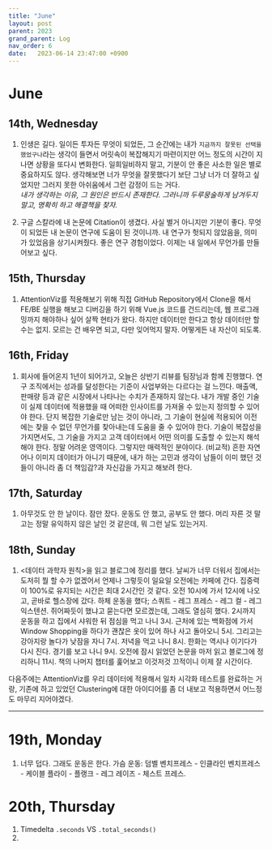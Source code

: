 ```yaml
---
title: "June"
layout: post
parent: 2023
grand_parent: Log
nav_order: 6
date:   2023-06-14 23:47:00 +0900
---
```

# June

## 14th, Wednesday
1. 인생은 길다. 일이든 투자든 무엇이 되었든, 그 순간에는 내가 `지금까지 잘못된 선택을 했었구나`라는 생각이 들면서 머릿속이 복잡해지기 마련이지만 어느 정도의 시간이 지나면 상황을 또다시 변화한다. 일희일비하지 말고, 기분이 안 좋은 사소한 일은 별로 중요하지도 않다. 생각해보면 너가 무엇을 잘못했다기 보단 그냥 너가 더 잘하고 싶었지만 그러지 못한 아쉬움에서 그런 감정이 드는 거다.  
_내가 생각하는 이유, 그 원인은 반드시 존재한다. 그러니까 두루뭉술하게 남겨두지 말고, 명확히 하고 해결책을 찾자._

2. 구글 스칼라에 내 논문에 Citation이 생겼다. 사실 별거 아니지만 기분이 좋다. 무엇이 되었든 내 논문이 연구에 도움이 된 것이니까. 내 연구가 헛되지 않았음을, 의미가 있었음을 상기시켜줬다. 좋은 연구 경험이었다. 이제는 내 일에서 무언가를 만들어보고 싶다.

## 15th, Thursday
1. AttentionViz를 적용해보기 위해 직접 GitHub Repository에서 Clone을 해서 FE/BE 실행을 해보고 디버깅을 하기 위해 Vue.js 코드를 건드리는데, 웹 프로그래밍까지 해야하나 싶어 살짝 현타가 왔다. 하지만 데이터만 한다고 항상 데이터만 할 수는 없지. 모르는 건 배우면 되고, 다만 잊어먹지 말자. 어떻게든 내 자산이 되도록.

## 16th, Friday
1. 회사에 들어온지 1년이 되어가고, 오늘은 상반기 리뷰를 팀장님과 함께 진행했다. 연구 조직에서는 성과를 달성한다는 기준이 사업부와는 다르다는 걸 느낀다. 매출액, 판매량 등과 같은 시장에서 나타나는 수치가 존재하지 않는다. 내가 개발 중인 기술이 실제 데이터에 적용했을 때 어떠한 인사이트를 가져올 수 있는지 정의할 수 있어야 한다. 단지 복잡한 기술로만 남는 것이 아니라, 그 기술이 현실에 적용되어 이전에는 찾을 수 없던 무언가를 찾아내는데 도움을 줄 수 있어야 한다. 기술이 복잡성을 가지면서도, 그 기술을 가지고 고객 데이터에서 어떤 의미를 도출할 수 있는지 해석해야 한다. 정말 어려운 영역이다. 그렇지만 매력적인 분야이다. (비교적) 흔한 자연어나 이미지 데이터가 아니기 때문에, 내가 하는 고민과 생각이 남들이 이미 했던 것들이 아니라 좀 더 책임감?과 자신감을 가지고 해보려 한다.

## 17th, Saturday
1. 아무것도 안 한 날이다. 잠만 잤다. 운동도 안 했고, 공부도 안 했다. 머리 자른 것 말고는 정말 유익하지 않은 날인 것 같은데, 뭐 그런 날도 있는거지.

## 18th, Sunday
1. <데이터 과학자 원칙>을 읽고 블로그에 정리를 했다. 날씨가 너무 더워서 집에서는 도저히 뭘 할 수가 없겠어서 언제나 그렇듯이 일요일 오전에는 카페에 간다. 집중력이 100%로 유지되는 시간은 최대 2시간인 것 같다. 오전 10시에 가서 12시에 나오고, 곧바로 헬스장에 갔다. 하체 운동을 했다; 스쿼트 - 레그 프레스 - 레그 컬 - 레그 익스텐션. 쥐어짜듯이 했냐고 묻는다면 모르겠는데, 그래도 열심히 했다. 2시까지 운동을 하고 집에서 샤워한 뒤 점심을 먹고 나니 3시. 근처에 있는 백화점에 가서 Window Shopping을 하다가 괜찮은 옷이 있어 하나 사고 돌아오니 5시. 그리고는 강아지랑 놀다가 낮잠을 자니 7시. 저녁을 먹고 나니 8시. 한화는 역시나 이기다가 다시 진다. 경기를 보고 나니 9시. 오전에 잠시 읽었던 논문을 마저 읽고 블로그에 정리하니 11시. 책의 나머지 챕터를 훑어보고 이것저것 끄적이니 이제 잘 시간이다.

다음주에는 AttentionViz를 우리 데이터에 적용해서 일차 시각화 테스트를 완료하는 거랑, 기존에 하고 있었던 Clustering에 대한 아이디어를 좀 더 내보고 적용하면서 어느정도 마무리 지어야겠다. 

---
# 19th, Monday
1. 너무 덥다. 그래도 운동은 한다. 가슴 운동: 덤벨 벤치프레스 - 인클라인 벤치프레스 - 케이블 플라이 - 플랭크 - 레그 레이즈 - 체스트 프레스.

# 20th, Thursday
1. Timedelta `.seconds` VS `.total_seconds()`
2. 
